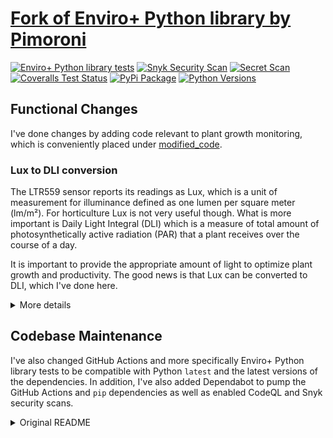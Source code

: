 # [Fork of Enviro+ Python library by Pimoroni](https://github.com/pimoroni/enviroplus-python)

[![Enviro+ Python library tests](https://github.com/argtus/enviroplus-python/actions/workflows/test.yml/badge.svg?branch=main)](https://github.com/argtus/enviroplus-python/actions/workflows/test.yml)
[![Snyk Security Scan](https://github.com/argtus/enviroplus-python/actions/workflows/snyk.yml/badge.svg?branch=main)](https://github.com/argtus/enviroplus-python/actions/workflows/snyk.yml)
[![Secret Scan](https://github.com/argtus/enviroplus-python/actions/workflows/github-code-scanning/codeql/badge.svg?branch=main)](https://github.com/argtus/enviroplus-python/actions/workflows/github-code-scanning/codeql)
[![Coveralls Test Status](https://coveralls.io/repos/github/argtus/enviroplus-python/badge.svg?branch=main)](https://coveralls.io/github/argtus/enviroplus-python?branch=main)
[![PyPi Package](https://img.shields.io/pypi/v/enviroplus.svg)](https://pypi.python.org/pypi/enviroplus)
[![Python Versions](https://img.shields.io/pypi/pyversions/enviroplus.svg)](https://pypi.python.org/pypi/enviroplus)

## Functional Changes

I've done changes by adding code relevant to plant growth monitoring, which is conveniently placed under [modified_code](https://github.com/argtus/enviroplus-python/tree/master/modified_code).

### Lux to DLI conversion

The LTR559 sensor reports its readings as Lux, which is a unit of measurement for illuminance defined as one lumen per square meter (lm/m²). For horticulture Lux is not very useful though. What is more important is Daily Light Integral (DLI) which is a measure of total amount of photosynthetically active radiation (PAR) that a plant receives over the course of a day. 

It is important to provide the appropriate amount of light to optimize plant growth and productivity. The good news is that Lux can be converted to DLI, which I've done here.

<details>
  <summary>More details</summary>
  
The Lux measurements take into account the sensitivity of the human eye to different wavelengths of light, as not all are equal to the human eye. Two light sources with the same number of lumens may appear to have different brightness to the human eye if they emit different colors of light. As such it doesn't measure well how the amount of light impacts plant's growth and development.

DLI which does measure the important thing is not usually readily available. It is expressed as the number of moles of photons per square meter per day (mol/m²/d) and is commonly used in horticulture to quantify the amount of light that plants receive. However, the DLI required by a plant can vary depending on the species, growth stage and to make things more tricky different wavelengths play a part, too. As said earlier, Lux can be converted to DLI by making some assumptions and the results gives a ballpark figure that can be used by at least an amateur gardener.

For the PFFD conversion I've assumed that the light used is a commonly available LED strip meant for growing plants. Those have white, blue and red LEDs, which are are more efficient for photosynthesis, and come in anywhere between 10-15W - as said this is going to be a ballpark figure. This kind of a light has a factor 0.025 when doing the Lux conversion.
$$lx * 0.025 = PPFD(μmol/m²/s)$$

Then to PFFD can then be converted to DLI. I've assumed the photoperiod is 16 hours:
$$(PPFD * 60s * 60m * 16h) / 1 000 000 = DLI (mol/m²/d)$$
</details>

## Codebase Maintenance

I've also changed GitHub Actions and more specifically Enviro+ Python library tests to be compatible with Python `latest` and the latest versions of the dependencies. In addition, I've also added Dependabot to pump the GitHub Actions and `pip` dependencies as well as enabled CodeQL and Snyk security scans.

<details>
  <summary>Original README</summary>

# Enviro+

Designed for environmental monitoring, Enviro+ lets you measure air quality (pollutant gases and particulates), temperature, pressure, humidity, light, and noise level. Learn more - https://shop.pimoroni.com/products/enviro-plus

[![Build Status](https://travis-ci.com/pimoroni/enviroplus-python.svg?branch=master)](https://travis-ci.com/pimoroni/enviroplus-python)
[![Coverage Status](https://coveralls.io/repos/github/pimoroni/enviroplus-python/badge.svg?branch=master)](https://coveralls.io/github/pimoroni/enviroplus-python?branch=main)
[![PyPi Package](https://img.shields.io/pypi/v/enviroplus.svg)](https://pypi.python.org/pypi/enviroplus)
[![Python Versions](https://img.shields.io/pypi/pyversions/enviroplus.svg)](https://pypi.python.org/pypi/enviroplus)

# Installing

You are best using the "One-line" install method if you want all of the UART serial configuration for the PMS5003 particulate matter sensor to run automatically.

**Note** The code in this repository supports both the Enviro+ and Enviro Mini boards. _The Enviro Mini board does not have the Gas sensor or the breakout for the PM sensor._

![Enviro Plus pHAT](./Enviro-Plus-pHAT.jpg)
![Enviro Mini pHAT](./Enviro-mini-pHAT.jpg)

:warning: This library now supports Python 3 only, Python 2 is EOL - https://www.python.org/doc/sunset-python-2/

## One-line (Installs from GitHub)

```bash
curl -sSL https://get.pimoroni.com/enviroplus | bash
```

**Note** report issues with one-line installer here: https://github.com/pimoroni/get

## Or... Install and configure dependencies from GitHub:

* `git clone https://github.com/pimoroni/enviroplus-python`
* `cd enviroplus-python`
* `sudo ./install.sh`

**Note** Raspbian/Raspberry Pi OS Lite users may first need to install git: `sudo apt install git`

## Or... Install from PyPi and configure manually:

* Run `sudo python3 -m pip install enviroplus`

**Note** this will not perform any of the required configuration changes on your Pi, you may additionally need to:

* Enable i2c: `raspi-config nonint do_i2c 0`
* Enable SPI: `raspi-config nonint do_spi 0`

And if you're using a PMS5003 sensor you will need to:

* Enable serial: `raspi-config nonint set_config_var enable_uart 1 /boot/config.txt`
* Disable serial terminal: `sudo raspi-config nonint do_serial 1`
* Add `dtoverlay=pi3-miniuart-bt` to your `/boot/config.txt`

And install additional dependencies:

```bash
sudo apt install python3-numpy python3-smbus python3-pil python3-setuptools
```

## Alternate Software & User Projects

* Enviro Plus Dashboard - https://gitlab.com/dedSyn4ps3/enviroplus-dashboard - A React-based web dashboard for viewing sensor data
* Enviro+ Example Projects - https://gitlab.com/dedSyn4ps3/enviroplus-python-projects - Includes original examples plus code to stream to Adafruit IO (more projects coming soon)
* enviro monitor - https://github.com/roscoe81/enviro-monitor
* mqtt-all - https://github.com/robmarkcole/rpi-enviro-mqtt - now upstream: [see examples/mqtt-all.py](examples/mqtt-all.py)
* enviroplus_exporter - https://github.com/tijmenvandenbrink/enviroplus_exporter - Prometheus exporter (with added support for Luftdaten and InfluxDB Cloud)
* homekit-enviroplus - https://github.com/sighmon/homekit-enviroplus - An Apple HomeKit accessory for the Pimoroni Enviro+
* go-enviroplus - https://github.com/rubiojr/go-enviroplus - Go modules to read Enviro+ sensors
* homebridge-enviroplus - https://github.com/mhawkshaw/homebridge-enviroplus - a Homebridge plugin to add the Enviro+ to HomeKit via Homebridge
* Enviro Plus Web - https://gitlab.com/idotj/enviroplusweb - Simple Flask application serves a web page with the current sensor readings and a graph over a specified time period

## Help & Support

* GPIO Pinout - https://pinout.xyz/pinout/enviro_plus
* Support forums - https://forums.pimoroni.com/c/support
* Discord - https://discord.gg/hr93ByC

</details>
